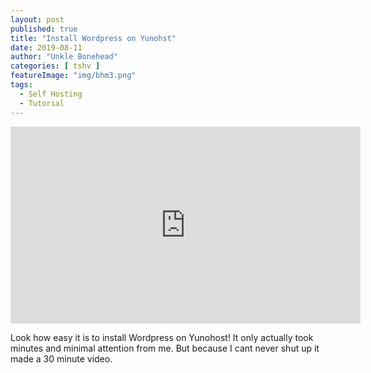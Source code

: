```yaml
---
layout: post
published: true
title: "Install Wordpress on Yunohst"
date: 2019-08-11
author: "Unkle Bonehead"
categories: [ tshv ]
featureImage: "img/bhm3.png"
tags:
  - Self Hosting
  - Tutorial
---
```

<iframe width="560" height="315" sandbox="allow-same-origin allow-scripts" src="https://peertube.boneheadmedia.com/videos/embed/2c0d6c53-389a-49fb-9e9c-76e946e0a995" frameborder="0" allowfullscreen></iframe>

Look how easy it is to install Wordpress on Yunohost!
It only actually took minutes and minimal attention from me. But because I cant never shut up it made a 30 minute video.
